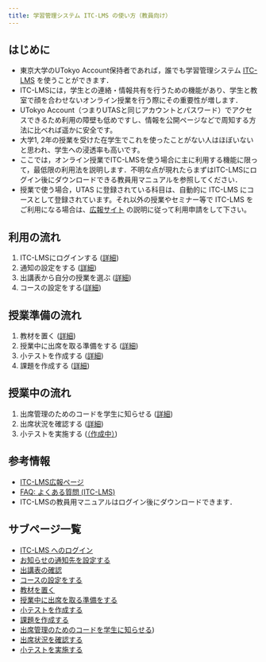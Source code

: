 ```yaml
---
title: 学習管理システム ITC-LMS の使い方（教員向け）
---
```


## はじめに
* 東京大学のUTokyo Account保持者であれば，誰でも学習管理システム <a href="https://itc-lms.ecc.u-tokyo.ac.jp/login" target="_blank">ITC-LMS</a> を使うことができます．
* ITC-LMSには，学生との連絡・情報共有を行うための機能があり、学生と教室で顔を合わせないオンライン授業を行う際にその重要性が増します．
* UTokyo Account（つまりUTASと同じアカウントとパスワード）でアクセスできるため利用の障壁も低めですし、情報を公開ページなどで周知する方法に比べれば遥かに安全です。
* 大学1, 2年の授業を受けた在学生でこれを使ったことがない人はほぼいないと思われ、学生への浸透率も高いです。
* ここでは，オンライン授業でITC-LMSを使う場合に主に利用する機能に限って，最低限の利用法を説明します．不明な点が現れたらまずはITC-LMSにログイン後にダウンロードできる教員用マニュアルを参照してください．
* 授業で使う場合，UTAS に登録されている科目は、自動的に ITC-LMS にコースとして登録されています。それ以外の授業やセミナー等で ITC-LMS をご利用になる場合は、<a href="https://www.ecc.u-tokyo.ac.jp/itc-lms/" target="_blank">広報サイト</a>
の説明に従って利用申請をして下さい。

## 利用の流れ
 1. ITC-LMSにログインする (<a href="login" target="">詳細</a>)
 1. 通知の設定をする (<a href="information" target="">詳細</a>)
 1. 出講表から自分の授業を選ぶ (<a href="timetable" target="">詳細</a>)
 1. コースの設定をする(<a href="course_settings" target="">詳細</a>)

## 授業準備の流れ
 1. 教材を置く (<a href="course_materials" target="">詳細</a>)
 1. 授業中に出席を取る準備をする (<a href="prepare_attendances" target="">詳細</a>)
 1. 小テストを作成する (<a href="prepare_quizzes" target="">詳細</a>)
 1. 課題を作成する (<a href="assignments" target="">詳細</a>)

## 授業中の流れ
 1. 出席管理のためのコードを学生に知らせる  (<a href="attendances" target="">詳細</a>)
 1. 出席状況を確認する  (<a href="view_attendances" target="">詳細</a>)
 1. 小テストを実施する  (<a href="quizzes" target="">（作成中）</a>)

## 参考情報
* <a href="https://www.ecc.u-tokyo.ac.jp/itc-lms/">ITC-LMS広報ページ</a>
* <a href="https://www.ecc.u-tokyo.ac.jp/itc-lms/faq.html">FAQ: よくある質問 (ITC-LMS)</a>
* ITC-LMSの教員用マニュアルはログイン後にダウンロードできます．

## サブページ一覧
* <a href="login" target="">ITC-LMS へのログイン</a>  
* <a href="information" target="">お知らせの通知先を設定する</a>  
* <a href="timetable" target="">出講表の確認</a>  
* <a href="course_settings" target="">コースの設定をする</a>  
* <a href="course_materials" target="">教材を置く</a>
* <a href="prepare_attendances" target="">授業中に出席を取る準備をする</a>
* <a href="prepare_quizzes" target="">小テストを作成する</a>
* <a href="assignments" target="">課題を作成する</a>
* <a href="attendances" target="">出席管理のためのコードを学生に知らせる</a>)
* <a href="view_attendances" target="">出席状況を確認する</a>
* <a href="quizzes" target="">小テストを実施する</a>
